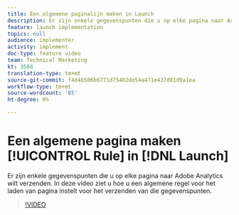 ```yaml
---
title: Een algemene paginalijn maken in Launch
description: Er zijn enkele gegevenspunten die u op elke pagina naar Adobe Analytics wilt verzenden. In deze video wordt getoond hoe u een algemene regel voor het laden van pagina instelt om deze gegevenspunten te verzenden.
feature: launch implementation
topics: null
audience: implementer
activity: implement
doc-type: feature video
team: Technical Marketing
kt: 3588
translation-type: tm+mt
source-git-commit: f4d4b506b6771d75402de54a471e437d81d9a1ea
workflow-type: tm+mt
source-wordcount: '85'
ht-degree: 0%

---
```



# Een algemene pagina maken [!UICONTROL Rule] in [!DNL Launch]

Er zijn enkele gegevenspunten die u op elke pagina naar Adobe Analytics wilt verzenden. In deze video ziet u hoe u een algemene regel voor het laden van pagina instelt voor het verzenden van die gegevenspunten.

>[!VIDEO](https://video.tv.adobe.com/v/28769/?quality=12)
